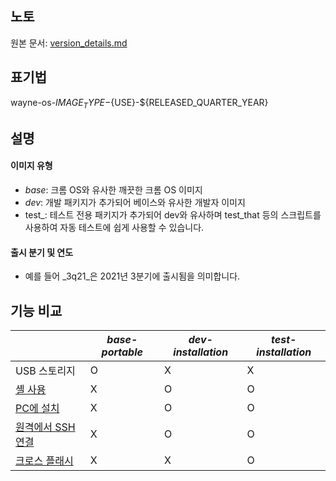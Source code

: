 ## 노토
원본 문서: [version_details.md](https://github.com/wayne-incorporated/wayne-os/blob/main/docs/en/release/version_details.md)

## 표기법
wayne-os-${IMAGE_TYPE}-${USE}-${RELEASED_QUARTER_YEAR}

## 설명
#### 이미지 유형
- _base_: 크롬 OS와 유사한 깨끗한 크롬 OS 이미지 
- _dev_: 개발 패키지가 추가되어 베이스와 유사한 개발자 이미지
- test_: 테스트 전용 패키지가 추가되어 dev와 유사하며 test_that 등의 스크립트를 사용하여 자동 테스트에 쉽게 사용할 수 있습니다.
#### 출시 분기 및 연도
- 예를 들어 _3q21_은 2021년 3분기에 출시됨을 의미합니다.

## 기능 비교
|                           |_base-portable_ |_dev-installation_  |_test-installation_ |
|---                        |---    |---    |---    |
|USB 스토리지                |O      |X      |X      |
|[셸 사용](https://github.com/wayne-incorporated/wayne-os/blob/main/docs/en/how-to/using_shell.md)                |X      |O      |O      |
|[PC에 설치](https://github.com/wayne-incorporated/wayne-os/blob/main/docs/en/how-to/installing_wayne_os_on_a_pc.md)           |X      |O      |O      |
|[원격에서 SSH 연결](https://github.com/wayne-incorporated/wayne-os/blob/main/docs/en/how-to/ssh_connection_from_remote.md) |X      |O      |O      |
|[크로스 플래시](https://chromium.googlesource.com/chromiumos/docs/+/master/cros_flash.md) |X      |X      |O      |
